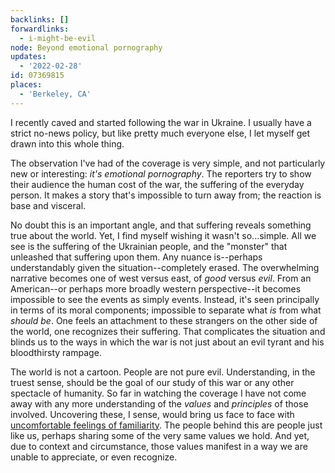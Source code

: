 ```yaml
---
backlinks: []
forwardlinks:
  - i-might-be-evil
node: Beyond emotional pornography
updates:
  - '2022-02-28'
id: 07369815
places:
  - 'Berkeley, CA'
---
```

I recently caved and started following the war in Ukraine. I usually have a strict no-news policy, but like pretty much everyone else, I let myself get drawn into this whole thing. 

The observation I've had of the coverage is very simple, and not particularly new or interesting: *it's emotional pornography*. The reporters try to show their audience the human cost of the war, the suffering of the everyday person. It makes a story that's impossible to turn away from; the reaction is base and visceral.

No doubt this is an important angle, and that suffering reveals something true about the world. Yet, I find myself wishing it wasn't so...simple. All we see is the suffering of the Ukrainian people, and the "monster" that unleashed that suffering upon them. Any nuance is--perhaps understandably given the situation--completely erased. The overwhelming narrative becomes one of west versus east, of *good* versus *evil*. From an American--or perhaps more broadly western perspective--it becomes impossible to see the events as simply events. Instead, it's seen  principally in terms of its moral components; impossible to separate what *is* from what *should be*. One feels an attachment to these strangers on the other side of the world, one recognizes their suffering. That complicates the situation and blinds us to the ways in which the war is not just about an evil tyrant and his bloodthirsty rampage. 

The world is not a cartoon. People are not pure evil. Understanding, in the truest sense, should be the goal of our study of this war or any other spectacle of humanity. So far in watching the coverage I have not come away with any more understanding of the *values* and *principles* of those involved. Uncovering these, I sense, would bring us face to face with [uncomfortable feelings of familiarity](i-might-be-evil.md). The people behind this are people just like us, perhaps sharing some of the very same values we hold. And yet, due to context and circumstance, those values manifest in a way we are unable to appreciate, or even recognize. 

